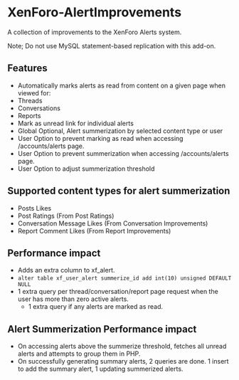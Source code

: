 # XenForo-AlertImprovements

A collection of improvements to the XenForo Alerts system.

Note; Do not use MySQL statement-based replication with this add-on.

## Features
- Automatically marks alerts as read from content on a given page when viewed for:
 - Threads
 - Conversations
 - Reports
- Mark as unread link for individual alerts
- Global Optional, Alert summerization by selected content type or user
- User Option to prevent marking as read when accessing /accounts/alerts page.
- User Option to prevent summerization when accessing /accounts/alerts page.
- User Option to adjust summerization threshold


## Supported content types for alert summerization 

- Posts Likes
- Post Ratings (From Post Ratings)
- Conversation Message Likes (From Conversation Improvements)
- Report Comment Likes (From Report Improvements)

## Performance impact

- Adds an extra column to xf_alert.
 - ``` alter table xf_user_alert summerize_id add int(10) unsigned DEFAULT NULL ```
- 1 extra query per thread/conversation/report page request when the user has more than zero active alerts.
  - 1 extra query if any alerts are marked as read.

## Alert Summerization Performance impact

- On accessing alerts above the summerize threshold, fetches all unread alerts and attempts to group them in PHP. 
- On successfully generating summary alerts, 2 queries are done. 1 insert to add the summary alert, 1 updating summerized alerts.